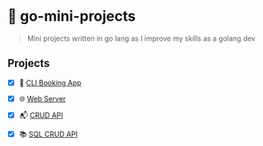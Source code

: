 # 💼 go-mini-projects
> Mini projects written in go lang as I improve my skills as a golang dev
## Projects
* [X] 📖 [CLI Booking App](https://github.com/devoure/go-mini-projects/tree/main/booking-app)
* [X] 🌐 [Web Server](https://github.com/devoure/go-mini-projects/tree/main/yanited-fans)
* [X] :mailbox_with_mail: [CRUD API](https://github.com/devoure/go-mini-projects/tree/main/muvi-watchlist)
* [X] :books: [SQL CRUD API](https://github.com/devoure/go-mini-projects/tree/main/vitabu)

  
